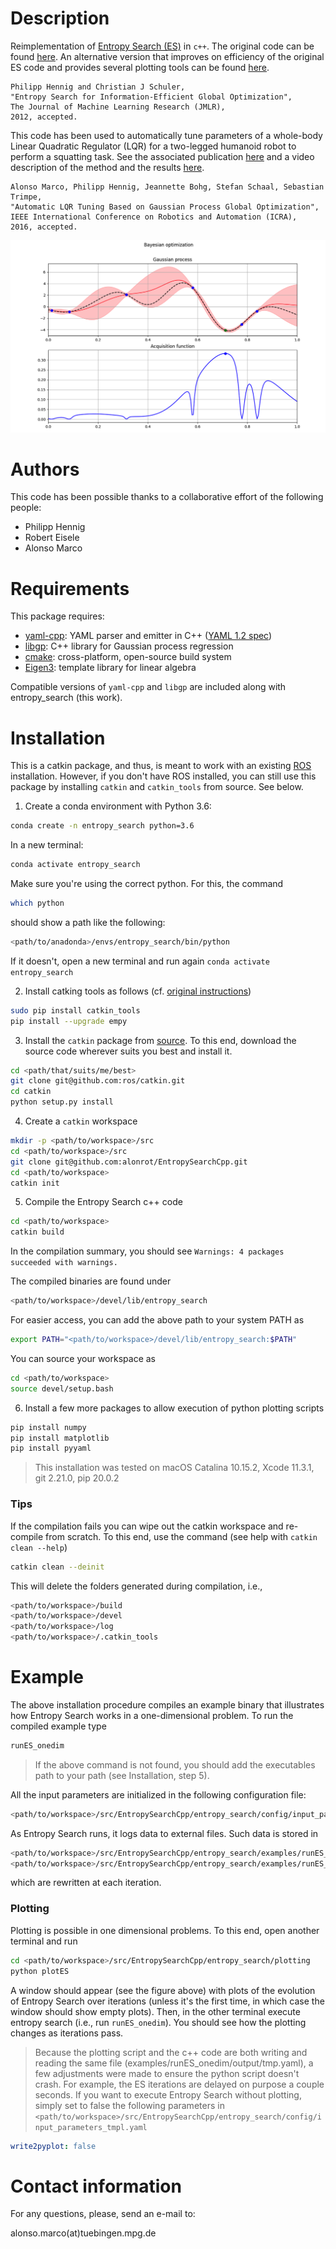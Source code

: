 Description
=========
Reimplementation of [Entropy Search (ES)](http://www.jmlr.org/papers/volume13/hennig12a/hennig12a.pdf) in `c++`. The original code can be found [here](https://github.com/ProbabilisticNumerics/entropy-search). An alternative version that improves on efficiency of the original ES code and provides several plotting tools can be found [here](https://github.com/alonrot/userES).

	Philipp Hennig and Christian J Schuler,
	"Entropy Search for Information-Efficient Global Optimization", 
	The Journal of Machine Learning Research (JMLR),
	2012, accepted.

This code has been used to automatically tune parameters of a whole-body Linear Quadratic Regulator (LQR) for a two-legged humanoid robot to perform a squatting task. See the associated publication [here](https://arxiv.org/abs/1605.01950) and a video description of the method and the results [here](https://youtu.be/udJAK60IWEc).

	Alonso Marco, Philipp Hennig, Jeannette Bohg, Stefan Schaal, Sebastian Trimpe,
	"Automatic LQR Tuning Based on Gaussian Process Global Optimization", 
	IEEE International Conference on Robotics and Automation (ICRA),
	2016, accepted.

![ES_inter_stage](./pics/ES_inter_stage.png)

Authors
=======
This code has been possible thanks to a collaborative effort of the following people:
* Philipp Hennig
* Robert Eisele
* Alonso Marco

Requirements
============
This package requires:
* [yaml-cpp](https://codedocs.xyz/jbeder/yaml-cpp.svg): YAML parser and emitter in C++ ([YAML 1.2 spec](http://www.yaml.org/spec/1.2/spec.html))
* [libgp](https://github.com/mblum/libgp): C++ library for Gaussian process regression
* [cmake](http://www.cmake.org/): cross-platform, open-source build system
* [Eigen3](http://eigen.tuxfamily.org/): template library for linear algebra

Compatible versions of `yaml-cpp` and `libgp` are included along with entropy_search (this work).

Installation
============
This is a catkin package, and thus, is meant to work with an existing [ROS](https://www.ros.org/) installation. However, if you don't have ROS installed, you can still use this package by installing `catkin` and `catkin_tools` from source. See below.

1. Create a conda environment with Python 3.6:
```bash
conda create -n entropy_search python=3.6
```
In a new terminal:
```bash
conda activate entropy_search
```
Make sure you're using the correct python. For this, the command
```bash
which python
```
should show a path like the following:
```bash
<path/to/anadonda>/envs/entropy_search/bin/python
```
If it doesn't, open a new terminal and run again `conda activate entropy_search`

2. Install catking tools as follows (cf. [original instructions](https://catkin-tools.readthedocs.io/en/latest/installing.html))
```bash
sudo pip install catkin_tools
pip install --upgrade empy
```

3. Install the `catkin` package from [source](https://github.com/ros/catkin). To this end, download the source code wherever suits you best and install it.
```bash
cd <path/that/suits/me/best>
git clone git@github.com:ros/catkin.git
cd catkin
python setup.py install
```

4. Create a `catkin` workspace
```bash
mkdir -p <path/to/workspace>/src
cd <path/to/workspace>/src
git clone git@github.com:alonrot/EntropySearchCpp.git
cd <path/to/workspace>
catkin init
```

5. Compile the Entropy Search c++ code
```bash
cd <path/to/workspace>
catkin build
```
In the compilation summary, you should see `Warnings: 4 packages succeeded with warnings.`

The compiled binaries are found under
```bash
<path/to/workspace>/devel/lib/entropy_search
```
<!-- However, with `catkin`  you don't need to ever worry about looking inside such folder. Instead, you have easier access to the generated `products` (cf. [see doc](https://catkin-tools.readthedocs.io/en/latest/quick_start.html#loading-the-workspace-environment)). To grant such access, you need to source the workspace:
```bash
cd <path/to/workspace>
source devel/setup.bash
```
Then, any compiled binaries can be executed from any local path.
> The workspace cannot be sourced if the first compilation was unsuccessful. You need to compile successfully at least once for the file `<path/to/workspace>/devel/setup.bash` to exist. -->
For easier access, you can add the above path to your system PATH as
```bash
export PATH="<path/to/workspace>/devel/lib/entropy_search:$PATH"
```

You can source your workspace as
```bash
cd <path/to/workspace>
source devel/setup.bash
```
6. Install a few more packages to allow execution of python plotting scripts
```bash
pip install numpy
pip install matplotlib
pip install pyyaml
```
> This installation was tested on macOS Catalina 10.15.2, Xcode 11.3.1, git 2.21.0, pip 20.0.2

### Tips
If the compilation fails you can wipe out the catkin workspace and re-compile from scratch. To this end, use the command (see help with `catkin clean --help`)
```bash
catkin clean --deinit
```
This will delete the folders generated during compilation, i.e., 
```bash
<path/to/workspace>/build
<path/to/workspace>/devel
<path/to/workspace>/log
<path/to/workspace>/.catkin_tools
```

Example
=======
The above installation procedure compiles an example binary that illustrates how Entropy Search works in a one-dimensional problem. To run the compiled example type
```bash
runES_onedim
```
> If the above command is not found, you should add the executables path to your path (see Installation, step 5).

All the input parameters are initialized in the following configuration file:
```bash
<path/to/workspace>/src/EntropySearchCpp/entropy_search/config/input_parameters_tmpl.yaml
```

As Entropy Search runs, it logs data to external files. Such data is stored in
```bash
<path/to/workspace>/src/EntropySearchCpp/entropy_search/examples/runES_onedim/output/progress_log.yaml
<path/to/workspace>/src/EntropySearchCpp/entropy_search/examples/runES_onedim/output/tmp.yaml
```
which are rewritten at each iteration.

### Plotting
Plotting is possible in one dimensional problems. To this end, open another terminal and run
```bash
cd <path/to/workspace>/src/EntropySearchCpp/entropy_search/plotting
python plotES
```
A window should appear (see the figure above) with plots of the evolution of Entropy Search over iterations (unless it's the first time, in which case the window should show empty plots). Then, in the other terminal execute entropy search (i.e., run `runES_onedim`). You should see how the plotting changes as iterations pass.

> Because the plotting script and the c++ code are both writing and reading the same file (examples/runES_onedim/output/tmp.yaml), a few adjustments were made to ensure the python script doesn't crash. For example, the ES iterations are delayed on purpose a couple seconds. If you want to execute Entropy Search without plotting, simply set to false the following parameters in `<path/to/workspace>/src/EntropySearchCpp/entropy_search/config/input_parameters_tmpl.yaml`
```yaml
write2pyplot: false
```

Contact information
===================
For any questions, please, send an e-mail to: 

   alonso.marco(at)tuebingen.mpg.de